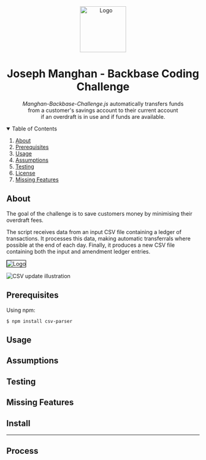 <div align="center">
  <img src="https://svgshare.com/i/Y_7.svg" alt="Logo" width="120" height="120">
<h1 align="center"> Joseph Manghan - Backbase Coding Challenge</h1>

  <p>
    <em>Manghan-Backbase-Challenge.js</em> automatically transfers funds <br>from a customer's savings account to their current account <br>if an overdraft is in use and if funds are      available. 
  </p>
</div>

<!-- TABLE OF CONTENTS -->
<details open="open">
  <summary>Table of Contents</summary>
  <ol>
    <li><a href="#about">About</a></li>
    <li><a href="#Prerequisites">Prerequisites</a></li>
    <li><a href="#usage">Usage</a></li>
    <li><a href="#assumptions">Assumptions</a></li>
    <li><a href="#testing">Testing</a></li>
    <li><a href="#license">License</a></li>
    <li><a href="#missing-features">Missing Features</a></li>
  </ol>
</details>

## About

The goal of the challenge is to save customers money by minimising their overdraft fees. 

The script receives data from an input CSV file containing a ledger of transactions. It processes this data, making automatic transferrals where possible at the end of each day. Finally, it produces a new CSV file containing both the input and amendment ledger entries.

<img src="https://i.ibb.co/YZnSQXy/csv-update-illustration.png" alt="Logo" style="border: 1px solid #000">

![CSV update illustration](https://i.ibb.co/YZnSQXy/csv-update-illustration.png)

## Prerequisites

Using npm:

```console
$ npm install csv-parser
```

## Usage 

## Assumptions

## Testing

## Missing Features

## Install

- - -

## Process
